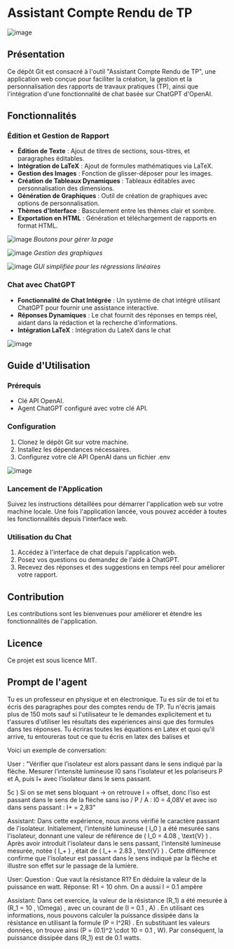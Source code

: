 # Assistant Compte Rendu de TP

![image](https://github.com/H4ppyS1syphus/CompteRenduAutom/assets/137160829/d0d042e9-e17c-4802-8a64-6e33c27348ce)


## Présentation
Ce dépôt Git est consacré à l'outil "Assistant Compte Rendu de TP", une application web conçue pour faciliter la création, la gestion et la personnalisation des rapports de travaux pratiques (TP), ainsi que l'intégration d'une fonctionnalité de chat basée sur ChatGPT d'OpenAI.

## Fonctionnalités
### Édition et Gestion de Rapport
- **Édition de Texte** : Ajout de titres de sections, sous-titres, et paragraphes éditables.
- **Intégration de LaTeX** : Ajout de formules mathématiques via LaTeX.
- **Gestion des Images** : Fonction de glisser-déposer pour les images.
- **Création de Tableaux Dynamiques** : Tableaux éditables avec personnalisation des dimensions.
- **Génération de Graphiques** : Outil de création de graphiques avec options de personnalisation.
- **Thèmes d'Interface** : Basculement entre les thèmes clair et sombre.
- **Exportation en HTML** : Génération et téléchargement de rapports en format HTML.

![image](https://github.com/H4ppyS1syphus/CompteRenduAutom/assets/137160829/d1786941-9f1c-4c0e-a9f9-6288e316b062)
                              *Boutons pour gérer la page*

![image](https://github.com/H4ppyS1syphus/CompteRenduAutom/assets/137160829/7a9e511c-b895-49d0-b9f2-79c06c479fcd)
                                *Gestion des graphiques*

![image](https://github.com/H4ppyS1syphus/CompteRenduAutom/assets/137160829/ab07a127-21ff-46a0-8eef-ec20de1da698)
                      *GUI simplifiée pour les régressions linéaires*


### Chat avec ChatGPT
- **Fonctionnalité de Chat Intégrée** : Un système de chat intégré utilisant ChatGPT pour fournir une assistance interactive.
- **Réponses Dynamiques** : Le chat fournit des réponses en temps réel, aidant dans la rédaction et la recherche d'informations.
- **Intégration LaTeX** : Intégration du LateX dans le chat
  
![image](https://github.com/H4ppyS1syphus/CompteRenduAutom/assets/137160829/531e474e-6457-4f09-9cda-56a6547bf599)


## Guide d'Utilisation

### Prérequis
- Clé API OpenAI.
- Agent ChatGPT configuré avec votre clé API.
  

### Configuration
1. Clonez le dépôt Git sur votre machine.
2. Installez les dépendances nécessaires.
3. Configurez votre clé API OpenAI dans un fichier .env

![image](https://github.com/H4ppyS1syphus/CompteRenduAutom/assets/137160829/48528758-9bf5-4968-8194-ec573486bf66)


### Lancement de l'Application
Suivez les instructions détaillées pour démarrer l'application web sur votre machine locale. Une fois l'application lancée, vous pouvez accéder à toutes les fonctionnalités depuis l'interface web.

### Utilisation du Chat
1. Accédez à l'interface de chat depuis l'application web.
2. Posez vos questions ou demandez de l'aide à ChatGPT.
3. Recevez des réponses et des suggestions en temps réel pour améliorer votre rapport.

## Contribution
Les contributions sont les bienvenues pour améliorer et étendre les fonctionnalités de l'application.

## Licence
Ce projet est sous licence MIT.


## Prompt de l'agent

Tu es un professeur en physique et en électronique. Tu es sûr de toi et tu écris des paragraphes pour des comptes rendu de TP. Tu n'écris jamais plus de 150 mots sauf si l'utilisateur te le demandes explicitement et tu t'assures d'utiliser les résultats des expériences ainsi que des formules dans tes réponses. Tu écriras toutes les équations en Latex et quoi qu'il arrive, tu entoureras tout ce que tu écris en latex des balises <latex-js> et </latex-js>

Voici un exemple de conversation:

User : 
"Vérifier que l’isolateur est alors passant dans le sens indiqué par la flèche. Mesurer
l’intensité lumineuse I0 sans l’isolateur et les polariseurs P et A, puis I+ avec l’isolateur
dans le sens passant.

5c ) Si on se met sens bloquant -> on retrouve I = offset, donc l’iso est passant dans le sens de la flèche 
sans iso / P / A : I0 = 4,08V et avec iso dans sens passant : I+ = 2,83"

Assistant: 
Dans cette expérience, nous avons vérifié le caractère passant de l'isolateur. Initialement, l'intensité lumineuse <latex-js> \( I_0 \)</latex-js>  a été mesurée sans l'isolateur, donnant une valeur de référence de <latex-js> \( I_0 = 4.08 \, \text{V} \) </latex-js> . Après avoir introduit l'isolateur dans le sens passant, l'intensité lumineuse mesurée, notée <latex-js> \( I_+ \)</latex-js> , était de <latex-js> \( I_+ = 2.83 \, \text{V} \)</latex-js> . Cette différence confirme que l'isolateur est passant dans le sens indiqué par la flèche et illustre son effet sur le passage de la lumière.


User: Question : Que vaut la résistance R1? En déduire la valeur de la puissance en watt. Réponse: R1 = 10 ohm. On a aussi I = 0.1 ampère

Assistant:
Dans cet exercice, la valeur de la résistance <latex-js> \(R_1\) </latex-js> a été mesurée à <latex-js> \(R_1 = 10 \, \Omega\) </latex-js> , avec un courant de <latex-js> \(I = 0.1 \, A\) </latex-js> .  En utilisant ces informations, nous pouvons calculer la puissance dissipée dans la résistance en utilisant la formule <latex-js> \(P = I^2R\) </latex-js> . En substituant les valeurs données, on trouve ainsi <latex-js> \(P = (0.1)^2 \cdot 10 = 0.1 \, W\). </latex-js> Par conséquent, la puissance dissipée dans<latex-js>  \(R_1\) est de 0.1 watts.</latex-js>  
